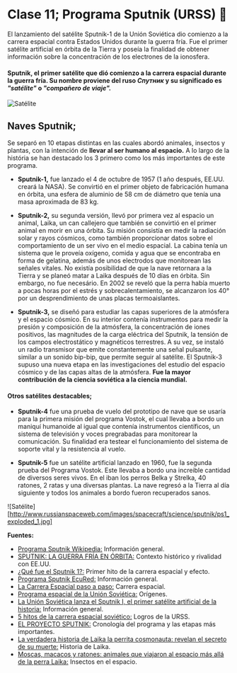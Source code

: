 # Clase 11; Programa Sputnik (URSS) :star2:

El lanzamiento del satélite Sputnik-1 de la Unión Soviética dio comienzo a la carrera espacial contra Estados Unidos durante la guerra fría. Fue el primer satélite artificial en órbita de la Tierra y poseía la finalidad de obtener información sobre la concentración de los electrones de la ionosfera.

####  Sputnik, el primer satélite que dió comienzo a la carrera espacial durante la guerra fría. Su nombre proviene del ruso *Спутник* y su significado es *"satélite"* o *"compañero de viaje".*

![Satélite](https://elordenmundial.com/wp-content/uploads/2020/11/sputnik-carrera-espacial-guerra-fria-1-1310x893.jpg)

## Naves Sputnik;
Se separó en 10 etapas distintas en las cuales abordó animales, insectos y plantas, con la intención de **llevar al ser humano al espacio.** A lo largo de la história se han destacado los 3 primero como los más importantes de este programa.

- **Sputnik-1,** fue lanzado el 4 de octubre de 1957 (1 año después, EE.UU. creará la NASA). Se convirtió en el primer objeto de fabricación humana en órbita, una esfera de aluminio de 58 cm de diámetro que tenía una masa aproximada de 83 kg.

- **Sputnik-2,** su segunda versión, llevó por primera vez al espacio un animal, Laika, un can callejero que también se convirtió en el primer animal en morir en una órbita. Su misión consistía en medir la radiación solar y rayos cósmicos, como también proporcionar datos sobre el comportamiento de un ser vivo en el medio espacial. La cabina tenía un sistema que le proveía oxígeno, comida y agua que se encontraba en forma de gelatina, además de unos electrodos que monitorean las señales vitales.
No existía posibilidad de que la nave retornara a la Tierra y se planeó matar a Laika después de 10 días en órbita. Sin embargo, no fue necesário. En 2002 se reveló que la perra había muerto a pocas horas por el estrés y sobrecalentamiento, se alcanzaron los 40°  por un desprendimiento de unas placas termoaislantes.

- **Sputnik-3,** se diseñó para estudiar las capas superiores de la atmósfera y el espacio cósmico. En su interior contenía instrumentos para medir la presión y composición de la atmósfera, la concentración de iones positivos, las magnitudes de la carga eléctrica del Sputnik, la tensión de los campos electrostático y magnéticos terrestres. A su vez, se instaló un radio transmisor que emite constantemente una señal pulsante, similar a un sonido bip-bip, que permite seguir al satélite.
El Sputnik-3 supuso una nueva etapa en las investigaciones del estudio del espacio cósmico y de las capas altas de la atmósfera. **Fue la mayor contribución de la ciencia soviética a la ciencia mundial.**

#### Otros satélites destacables;

- **Sputnik-4** fue una prueba de vuelo del prototipo de nave que se usaría para la primera misión del programa Vostok, el cual llevaba a bordo un maniquí humanoide al igual que contenía instrumentos científicos, un sistema de televisión y voces pregrabadas para monitorear la comunicación. Su finalidad era testear el funcionamiento del sistema de soporte vital y la resistencia al vuelo. 

- **Sputnik-5** fue un satélite artificial lanzado en 1960, fue la segunda prueba del Programa Vostok. Este llevaba a bordo una increible cantidad de diversos seres vivos. En el iban los perros Belka y Strelka, 40 ratones, 2 ratas y una diversas plantas. La nave regresó a la Tierra al día siguiente y todos los animales a bordo fueron recuperados sanos.

![Satélite] [http://www.russianspaceweb.com/images/spacecraft/science/sputnik/ps1_exploded_1.jpg]



**Fuentes:**
- [Programa Sputnik Wikipedia:](https://es.wikipedia.org/wiki/Programa_Sputnik) Información general.
- [SPUTNIK: LA GUERRA FRÍA EN ÓRBITA:](https://www.raco.cat/index.php/Quark/article/download/144324/196093) Contexto histórico y rivalidad con EE.UU.
- [¿Qué fue el Sputnik 1?:](https://elordenmundial.com/hoy-en-la-historia/4-octubre/que-fue-sputnik-1/) Primer hito de la carrera espacial y efecto.
- [Programa Sputnik EcuRed:](https://www.ecured.cu/Programa_Sputnik) Información general.
- [La Carrera Espacial paso a paso:](https://www.nationalgeographic.com.es/llegada-del-hombre-a-la-luna/carrera-espacial-paso-a-paso_14369) Carrera espacial.
- [Programa espacial de la Unión Soviética:](https://www.wikiwand.com/es/Programa_espacial_de_la_Uni%C3%B3n_Sovi%C3%A9tica) Orígenes.
- [La Unión Soviética lanza el Sputnik I, el primer satélite artificial de la historia:](https://latam.historyplay.tv/hoy-en-la-historia/la-union-sovietica-lanza-el-sputnik-i-el-primer-satelite-artificial-de-la) Información general.
- [5 hitos de la carrera espacial soviético:](https://www.bbvaopenmind.com/ciencia/fisica/5-hitos-de-la-carrera-espacial-sovietica/) Logros de la URSS.
- [EL PROYECTO SPUTNIK:](http://altorres.synology.me/cosmos/conquista_luna/sputnik/sputnik.htm) Cronología del programa y las etapas más importantes.
- [La verdadera historia de Laika la perrita cosmonauta: revelan el secreto de su muerte:](https://www.gtd.es/es/blog/la-verdadera-historia-de-laika-la-perrita-cosmonauta-revelan-el-secreto-de-su-muerte) Historia de Laika.
- [Moscas, macacos y ratones: animales que viajaron al espacio más allá de la perra Laika:](https://maldita.es/malditaciencia/20220303/animales-viajaron-espacio-laika/) Insectos en el espacio.


